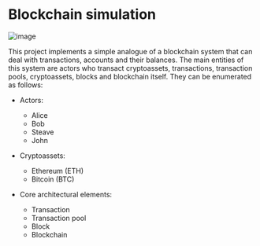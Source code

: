 # Blockchain simulation

![image](https://user-images.githubusercontent.com/92053176/192138851-6466d959-734a-4a0c-ab41-3c604095add6.png)


This project implements a simple analogue of a blockchain system that can deal with transactions, accounts and their balances. The main entities of this system are actors who transact cryptoassets, transactions, transaction pools, cryptoassets, blocks and blockchain itself. They can be enumerated as follows:

- Actors:
  - Alice
  - Bob
  - Steave
  - John
  
- Cryptoassets:
   - Ethereum (ETH)
   - Bitcoin (BTC)

- Core architectural elements:
   - Transaction
   - Transaction pool
   - Block
   - Blockchain
